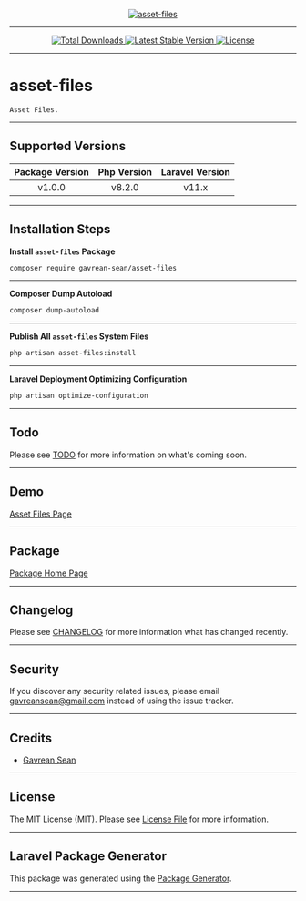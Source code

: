 [
    <p align="center">
        <img src="https://banners.beyondco.de/asset-files.png?theme=light&packageManager=composer+require&packageName=gavrean-sean%2Fasset-files&pattern=architect&style=style_1&description=Asset+Files.&md=1&showWatermark=0&fontSize=175px&images=https%3A%2F%2Flaravel.com%2Fimg%2Flogomark.min.svg" alt="asset-files">
    </p>
](https://github.com/gavrean-sean/asset-files)

- - - - -

[
    <p align="center">
        <img src="https://img.shields.io/packagist/dt/gavrean-sean/asset-files" alt="Total Downloads">
        <img src="https://img.shields.io/packagist/v/gavrean-sean/asset-files" alt="Latest Stable Version">
        <img src="https://img.shields.io/packagist/l/gavrean-sean/asset-files" alt="License">
    </p>
](https://github.com/gavrean-sean/asset-files)

- - - - -

# asset-files

    Asset Files.

- - - - -

## Supported Versions

| Package Version | Php Version | Laravel Version |
|:---------------:|:-----------:|:---------------:|
|     v1.0.0      |   v8.2.0    |      v11.x      |

- - - - -

## Installation Steps

**Install `asset-files` Package**

```bash
composer require gavrean-sean/asset-files

```

- - - - -

**Composer Dump Autoload**

```bash
composer dump-autoload

```

- - - - -

**Publish All `asset-files` System Files**

```bash
php artisan asset-files:install

```

- - - - -

**Laravel Deployment Optimizing Configuration**

```bash
php artisan optimize-configuration

```

- - - - -

## Todo

Please see [TODO](TODO.md) for more information on what's coming soon.

- - - - -

## Demo

[Asset Files Page](http://asset-files.test)

- - - - -

## Package

[Package Home Page](https://github.com/gavrean-sean/asset-files)

- - - - -

## Changelog

Please see [CHANGELOG](CHANGELOG.md) for more information what has changed recently.

- - - - -

## Security

If you discover any security related issues, please email [gavreansean@gmail.com](mailto:gavreansean@gmail.com) instead of using the issue tracker.

- - - - -

## Credits

-   [Gavrean Sean](https://github.com/gavrean-sean)

- - - - -

## License

The MIT License (MIT). Please see [License File](LICENSE.md) for more information.

- - - - -

## Laravel Package Generator

This package was generated using the [Package Generator](https://github.com/gavrean-sean/package-generator).

- - - - -
